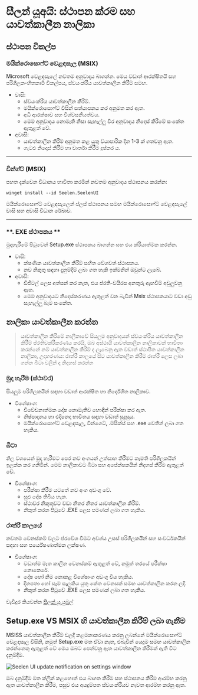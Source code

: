 # **සීලන් යූඅයි: ස්ථාපන ක්රම සහ යාවත්කාලීන නාලිකා**

## **ස්ථාපන විකල්ප**

### **මයික්රොසොෆ්ට් වෙළඳසැල (MSIX)**

Microsoft වෙළඳසැලේ නවතම අනුවාදය බාගන්න. මෙය වඩාත් ආරක්ෂිතයි
 සහ පරිශීලක-හිතකාමී විකල්පය, ස්වයංක්රීය යාවත්කාලීන කිරීම් සමඟ.

*   වාසි:
    *   ස්වයංක්රීය යාවත්කාලීන කිරීම්.
    *   මයික්රොසොෆ්ට් විසින් සත්යාපනය කර අනුමත කර ඇත.
    *   අධි ආරක්ෂාව සහ විශ්වසනීයත්වය.
    *   මෙම අනුවාදය නොමැති නිසා සැහැල්ලු වීර අනුවාදය
         නිදොස් කිරීමේ සංකේත ඇතුළත් වේ.
*   අවාසි:
    *   යාවත්කාලීන කිරීම් අනුමත කළ යුතු ව්යාපාරික දින 1-3 ක් ගතවනු ඇත.
    *   ගැටළු නිදොස් කිරීම හා වාර්තා කිරීම දුෂ්කර ය.

***

### **වින්ග්ට් (MSIX)**

පහත දැක්වෙන විධානය භාවිතා කරමින් නවතම අනුවාදය ස්ථාපනය කරන්න:

```pwsh
winget install --id Seelen.SeelenUI
```

මයික්රොසොෆ්ට් වෙළඳසැලෙන් ප්ලස් ස්ථාපනය සමඟ මයික්රොසොෆ්ට් වෙළඳසැලේ වාසි සහ අවාසි
 විධාන රේඛාව.

***

### \*\*. EXE ස්ථාපකය \*\*

මුදාහැරීමේ පිටුවෙන් Setup.exe ස්ථාපකය බාගන්න සහ එය ක්රියාත්මක කරන්න.

*   වාසි:
    *   ක්ෂණික යාවත්කාලීන කිරීම් සහිත වේගවත් ස්ථාපනය.
    *   නව නිකුතු සඳහා දැනුම්දීම් ලබා ගත හැකි ඉක්මනින් ඔවුන්ට ලැබේ.
*   අවාසි:
    *   ඩිජිටල් ලෙස අත්සන් කර නැත, එය ප්රති-වයිරස අනතුරු ඇඟවීම් අවුලුවනු ඇත.
    *   මෙම අනුවාදයට නිදොස්කරණය ඇතුළත් වන බැවින් Msix ස්ථාපකයාට වඩා අඩු සැහැල්ලු බෑම
         සංකේත.

## **නාලිකා යාවත්කාලීන කරන්න**

> යාවත්කාලීන කිරීමේ නාලිකාවේ සියලුම අනුවාදයන් ස්වයංක්රීය යාවත්කාලීන කිරීම් ප්රතිචක්රීකරණය කරයි,
>  ඔබ අස්ථායී යාවත්කාලීන නාලිකාවක් භාවිතා කරන්නේ නම් යාවත්කාලීන කිරීම් ද ලැබෙනු ඇත
>  වඩාත් ස්ථාපිත යාවත්කාලීන නාලිකා, උදාහරණය: රාත්රී කාලයේ සිට යාවත්කාලීන කිරීම් රාත්රී ලෙස ලබා ගන්න
>  බීටා වලින් ද නිදහස් කරන්න

### **මුදා හැරීම (ස්ථාවර)**

සියලුම පරිශීලකයින් සඳහා වඩාත් ආරක්ෂිත හා නිර්දේශිත නාලිකාව.

*   විශේෂාංග:
    *   විවේචනාත්මක දෝෂ නොමැතිව හොඳින් පරීක්ෂා කර ඇත.
    *   නිෂ්පාදනය හා එදිනෙදා භාවිතය සඳහා වඩාත් සුදුසුය.
    *   මයික්රොසොෆ්ට් වෙළඳසැල, වින්ගෙට්, .ම්සික්ස් සහ .exe වෙතින් ලබා ගත හැකිය.

### **බීටා**

නිල වශයෙන් මුදා හැරීමට පෙර නව අංගයන් උත්සාහ කිරීමට කැමති පරිශීලකයින් ඉලක්ක කර ගනිමින්.
 මෙම නාලිකාවට බීටා සහ අපේක්ෂකයින් නිදහස් කිරීම ඇතුළත් වේ.

*   විශේෂාංග:
    *   පරීක්ෂා කිරීම යටතේ නව අංග අඩංගු වේ.
    *   සුළු දෝෂ තිබිය හැක.
    *   ස්ථාවර නිකුතුවට වඩා නිතර නිතර යාවත්කාලීන කිරීම්.
    *   නිකුත් කරන පිටුවේ .EXE ලෙස පමණක් ලබා ගත හැකිය.

### **රාත්රී කාලයේ**

නවතම වෙනස්කම් වලට ප්රවේශ වීමට අවශ්ය උසස් පරිශීලකයින් සහ සංවර්ධකයින් සඳහා සහ
 පර්යේෂණාත්මක ලක්ෂණ.

*   විශේෂාංග:
    *   වඩාත්ම මෑත කාලීන වෙනස්කම් ඇතුළත් වේ, නමුත් තරයේ පරීක්ෂා නොකෙරේ.
    *   දෝෂ හෝ නිම නොකළ විශේෂාංග අඩංගු විය හැකිය.
    *   දිනපතා හෝ සෑම සැලකිය යුතු කේත වෙනසක් සමඟ යාවත්කාලීන කරන ලදි.
    *   නිකුත් කරන පිටුවේ .EXE ලෙස පමණක් ලබා ගත හැකිය.

වැඩිදුර කියවන්න [සීලන් යූ යුබල්](./nightly.md)

## **Setup.exe VS MSIX හි යාවත්කාලීන කිරීම් ලබා ගැනීම**

MSISS යාවත්කාලීන කිරීම් වලදී කළමනාකරණය කරනු ලබන්නේ මයික්රොසොෆ්ට් වෙළඳසැල විසිනි, නමුත් Setup.exe මත ඒවා
 නැත, එබැවින් යෙදුම සමඟ යාවත්කාලීන කරන්නෙකු ඇතුළත් වේ මෙය ඔබට පෙන්වනු ඇත
 යාවත්කාලීන කිරීමක් ඇති විට දැනුම්දීම.

![Seelen UI update notification on settings window](https://github.com/Seelen-Inc/slu-blog/blob/master/blog/seelen-ui-distribution-channels/image.png?raw=true)

ඔබ දැනුම්දීම මත ක්ලික් කළහොත් එය බාගත කිරීම සහ ස්ථාපනය කිරීම ආරම්භ කරනු ඇත
 යාවත්කාලීන කිරීම, පසුව එය අයදුම්පත ස්වයංක්රීයව නැවත ආරම්භ කරනු ඇත.
